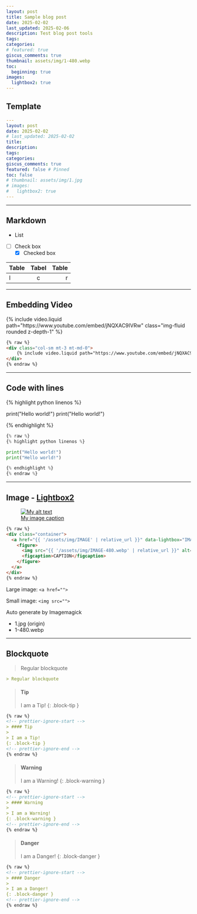 ```yaml
---
layout: post
title: Sample blog post
date: 2025-02-02
last_updated: 2025-02-06
description: Test blog post tools
tags:
categories:
# featured: true
giscus_comments: true
thumbnail: assets/img/1-480.webp
toc:
  beginning: true
images:
  lightbox2: true
---
```


## Template

```yml
---
layout: post
date: 2025-02-02
# last_updated: 2025-02-02
title: 
description: 
tags: 
categories: 
giscus_comments: true
featured: false # Pinned
toc: false
# thumbnail: assets/img/1.jpg
# images:
#   lightbox2: true
---
```

---
## Markdown

- List

- [ ] Check box 
  - [x] Checked box

|Table|Tabel|Table|
|:--|:-:|--:|
|l|c|r|


---

## Embedding Video

<div class="col-sm mt-3 mt-md-0">
    {% include video.liquid path="https://www.youtube.com/embed/jNQXAC9IVRw" class="img-fluid rounded z-depth-1" %}
</div>

```HTML
{% raw %}
<div class="col-sm mt-3 mt-md-0">
    {% include video.liquid path="https://www.youtube.com/embed/jNQXAC9IVRw" class="img-fluid rounded z-depth-1" %}
</div>
{% endraw %}
```

---

## Code with lines

{% highlight python linenos %}

print("Hello world!")
print("Hello world!")

{% endhighlight %}

```python
{% raw %}
{% highlight python linenos %}

print("Hello world!")
print("Hello world!")

{% endhighlight %}
{% endraw %}
```

---

## Image - [Lightbox2](https://lokeshdhakar.com/projects/lightbox2/)

<div class="container">
  <a href="{{ '/assets/img/1.jpg' | relative_url }}" data-lightbox="My image" data-title="My image caption" data-alt="My alt text">
    <figure>
      <img src="{{ '/assets/img/1-480.webp' | relative_url }}" alt="My alt text"/>
      <figcaption>My image caption</figcaption>
    </figure>
  </a>
</div>

```HTML
{% raw %}
<div class="container">
  <a href="{{ '/assets/img/IMAGE' | relative_url }}" data-lightbox="IMAGE_GROUP" data-title="CAPTION" data-alt="ALT">
    <figure>
      <img src="{{ '/assets/img/IMAGE-480.webp' | relative_url }}" alt="ALT"/>
      <figcaption>CAPTION</figcaption>
    </figure>
  </a>
</div>
{% endraw %}
```

Large image: `<a href="">`

Small image: `<img src="">`

Auto generate by Imagemagick

- 1.jpg (origin)
- 1-480.webp

---

## Blockquote

> Regular blockquote

```markdown
> Regular blockquote
```

<!-- prettier-ignore-start -->

> #### Tip
>
> I am a Tip!
{: .block-tip }

```markdown
{% raw %}
<!-- prettier-ignore-start -->
> #### Tip
>
> I am a Tip!
{: .block-tip }
<!-- prettier-ignore-end -->
{% endraw %}
```

> #### Warning
>
> I am a Warning!
{: .block-warning }

```markdown
{% raw %}
<!-- prettier-ignore-start -->
> #### Warning
>
> I am a Warning!
{: .block-warning }
<!-- prettier-ignore-end -->
{% endraw %}
```

> #### Danger
>
> I am a Danger!
{: .block-danger }

```markdown
{% raw %}
<!-- prettier-ignore-start -->
> #### Danger
>
> I am a Danger!
{: .block-danger }
<!-- prettier-ignore-end -->
{% endraw %}
```

<!-- prettier-ignore-end -->
